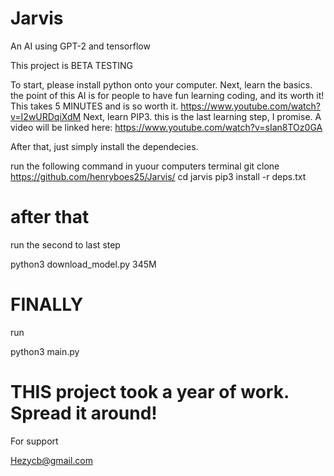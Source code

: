 # Jarvis
An AI using GPT-2 and tensorflow


This project is BETA TESTING

To start, please install python onto your computer. 
Next, learn the basics. the point of this AI is for people to have fun learning coding, and its worth it!
This takes 5 MINUTES and is so worth it. 
https://www.youtube.com/watch?v=I2wURDqiXdM
Next, learn PIP3. this is the last learning step, I promise. 
A video will be linked here: https://www.youtube.com/watch?v=sIan8TOz0GA

After that, just simply install the dependecies. 

run the following command in yuour computers terminal
git clone https://github.com/henryboes25/Jarvis/
cd jarvis
pip3 install -r deps.txt

# after that

run the second to last step

python3 download_model.py 345M

# FINALLY
run 

python3 main.py

# THIS project took a year of work. Spread it around!

For support

Hezycb@gmail.com
